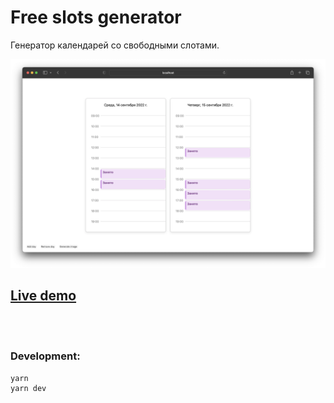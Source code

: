 # Free slots generator

Генератор календарей со свободными слотами.

![Preview](docs/preview.png)

## [Live demo](https://imatteru-slot.netlify.com)

<br><br>

### Development:

```
yarn
yarn dev
```
